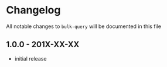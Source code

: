 # Changelog

All notable changes to `bulk-query` will be documented in this file

## 1.0.0 - 201X-XX-XX

- initial release
